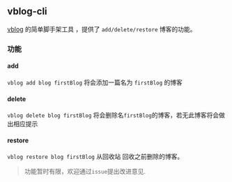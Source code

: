 ## vblog-cli

[vblog](https://github.com/LqqJohnny/SimpleBlogByVue.git) 的简单脚手架工具 ，提供了 `add/delete/restore` 博客的功能。



### 功能

#### add

`vblog add blog firstBlog` 将会添加一篇名为 `firstBlog` 的博客

#### delete

 `vblog delete blog firstBlog` 将会删除名`firstBlog`的博客，若无此博客将会做出相应提示

 #### restore

`vblog restore blog firstBlog` 从回收站 回收之前删除的博客。



> 功能暂时有限，欢迎通过`issue`提出改进意见.
